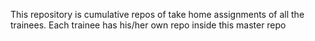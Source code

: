 This repository is cumulative repos of take home assignments of all the trainees.
Each trainee has his/her own repo inside this master repo